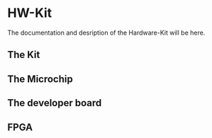 # HW-Kit

The documentation and desription of the Hardware-Kit will be here.

## The Kit

## The Microchip

## The developer board

## FPGA

